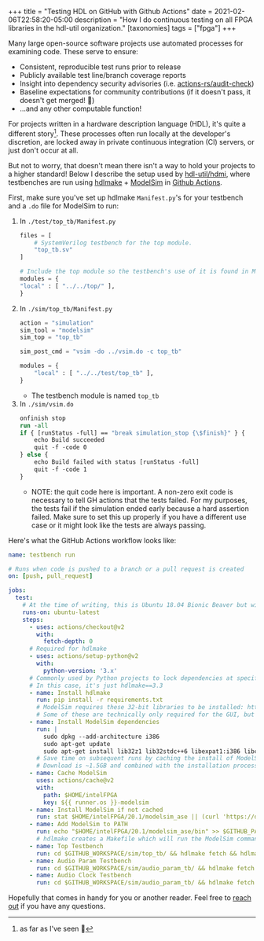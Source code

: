 +++
title = "Testing HDL on GitHub with Github Actions"
date = 2021-02-06T22:58:20-05:00
description = "How I do continuous testing on all FPGA libraries in the hdl-util organization."
[taxonomies]
tags = ["fpga"]
+++

Many large open-source software projects use automated processes for examining code.
These serve to ensure:

* Consistent, reproducible test runs prior to release
* Publicly available test line/branch coverage reports
* Insight into dependency security advisories (i.e. [actions-rs/audit-check](https://github.com/actions-rs/audit-check))
* Baseline expectations for community contributions (if it doesn't pass, it doesn't get merged! :shrug:)
* ...and any other computable function!

For projects written in a hardware description language (HDL), it's quite a different story[^1].
These processes often run locally at the developer's discretion, are locked away in private continuous integration (CI) servers,
or just don't occur at all.

But not to worry, that doesn't mean there isn't a way to hold your projects to a higher standard! Below I describe the setup used by [hdl-util/hdmi](https://github.com/hdl-util/hdmi), where testbenches are run using [hdlmake](https://hdlmake.readthedocs.io/en/master/) + [ModelSim](https://en.wikipedia.org/wiki/ModelSim) in [Github Actions](https://docs.github.com/en/actions).

First, make sure you've set up hdlmake `Manifest.py`'s for your testbench and a `.do` file for ModelSim to run:

1. In `./test/top_tb/Manifest.py`
    ```python
    files = [
        # SystemVerilog testbench for the top module.
        "top_tb.sv"
    ]

    # Include the top module so the testbench's use of it is found in ModelSim
    modules = {
    "local" : [ "../../top/" ],
    }
    ```
1. In `./sim/top_tb/Manifest.py`
    ```python
    action = "simulation"
    sim_tool = "modelsim"
    sim_top = "top_tb"

    sim_post_cmd = "vsim -do ../vsim.do -c top_tb"

    modules = {
        "local" : [ "../../test/top_tb" ],
    }
    ```
    * The testbench module is named `top_tb`
1. In `./sim/vsim.do`
    ```do
    onfinish stop
    run -all
    if { [runStatus -full] == "break simulation_stop {\$finish}" } {
        echo Build succeeded
        quit -f -code 0
    } else {
        echo Build failed with status [runStatus -full]
        quit -f -code 1
    }
    ```
    * NOTE: the quit code here is important. A non-zero exit code is necessary to tell GH actions that the tests failed.
      For my purposes, the tests fail if the simulation ended early because a hard assertion failed. Make sure to set this up properly if you have a different use case or it might look like the tests are always passing.

Here's what the GitHub Actions workflow looks like:

```yaml
name: testbench run

# Runs when code is pushed to a branch or a pull request is created
on: [push, pull_request]

jobs:
  test:
    # At the time of writing, this is Ubuntu 18.04 Bionic Beaver but will be 20.04 Focal Fossa in the near future.
    runs-on: ubuntu-latest
    steps:
      - uses: actions/checkout@v2
        with:
          fetch-depth: 0
      # Required for hdlmake
      - uses: actions/setup-python@v2
        with:
          python-version: '3.x'
      # Commonly used by Python projects to lock dependencies at specific versions.
      # In this case, it's just hdlmake==3.3
      - name: Install hdlmake
        run: pip install -r requirements.txt
        # ModelSim requires these 32-bit libraries to be installed: https://www.intel.com/content/www/us/en/programmable/support/support-resources/knowledge-base/solutions/rd05302012_638.html
        # Some of these are technically only required for the GUI, but it won't load on a headless server without them.
      - name: Install ModelSim dependencies
        run: |
          sudo dpkg --add-architecture i386
          sudo apt-get update
          sudo apt-get install lib32z1 lib32stdc++6 libexpat1:i386 libc6:i386 libsm6:i386 libncurses5:i386 libx11-6:i386 zlib1g:i386 libxext6:i386 libxft2:i386
        # Save time on subsequent runs by caching the install of ModelSim.
        # Download is ~1.5GB and combined with the installation process it takes over 3 minutes.
      - name: Cache ModelSim
        uses: actions/cache@v2
        with:
          path: $HOME/intelFPGA
          key: ${{ runner.os }}-modelsim
      - name: Install ModelSim if not cached
        run: stat $HOME/intelFPGA/20.1/modelsim_ase || (curl 'https://download.altera.com/akdlm/software/acdsinst/20.1std.1/720/ib_installers/ModelSimSetup-20.1.1.720-linux.run' -o ModelSimSetup.run && chmod +x ModelSimSetup.run && ./ModelSimSetup.run --mode unattended --accept_eula 1 && sed -i 's/linux_rh60/linux/g' $HOME/intelFPGA/20.1/modelsim_ase/vco )
      - name: Add ModelSim to PATH
        run: echo "$HOME/intelFPGA/20.1/modelsim_ase/bin" >> $GITHUB_PATH
        # hdlmake creates a Makefile which will run the ModelSim command for running the testbench
      - name: Top Testbench
        run: cd $GITHUB_WORKSPACE/sim/top_tb/ && hdlmake fetch && hdlmake && make
      - name: Audio Param Testbench
        run: cd $GITHUB_WORKSPACE/sim/audio_param_tb/ && hdlmake fetch && hdlmake && make
      - name: Audio Clock Testbench
        run: cd $GITHUB_WORKSPACE/sim/audio_param_tb/ && hdlmake fetch && hdlmake && make
```

Hopefully that comes in handy for you or another reader. Feel free to [reach out](/about) if you have any questions.

[^1]: as far as I've seen :slightly_smiling_face: